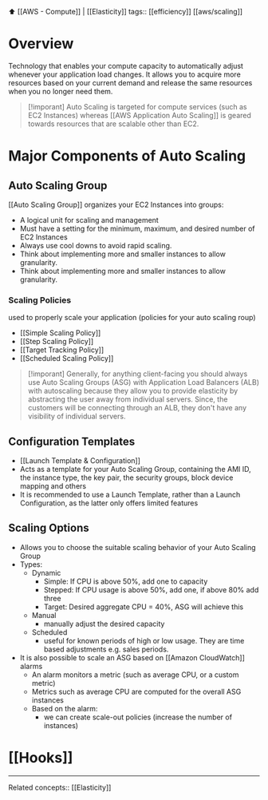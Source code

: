 ⬆️ [[AWS - Compute]] | [[Elasticity]]
tags:: [[efficiency]]  [[aws/scaling]] 

# Overview
Technology that enables your compute capacity to automatically adjust whenever your application load changes. It allows you to acquire more resources based on your current demand and release the same resources when you no longer need them. 

>[!imporant]
>Auto Scaling is targeted for compute services (such as EC2 Instances) whereas [[AWS Application Auto Scaling]] is geared towards resources that are scalable other than EC2.

# Major Components of Auto Scaling

## Auto Scaling Group
[[Auto Scaling Group]] organizes your EC2 Instances into groups:
- A logical unit for scaling and management
- Must have a setting for the minimum, maximum, and desired number of EC2 Instances
- Always use cool downs to avoid rapid scaling.
- Think about implementing more and smaller instances to allow granularity.
- Think about implementing more and smaller instances to allow granularity.

### Scaling Policies
used to properly scale your application (policies for your auto scaling roup)

- [[Simple Scaling Policy]]
- [[Step Scaling Policy]]
- [[Target Tracking Policy]]
- [[Scheduled Scaling Policy]]

>[!imporant]
>Generally, for anything client-facing you should always use Auto Scaling Groups (ASG) with Application Load Balancers (ALB) with autoscaling because they allow you to provide elasticity by abstracting the user away from individual servers. Since, the customers will be connecting through an ALB, they don't have any visibility of individual servers.


## Configuration Templates
- [[Launch Template & Configuration]]
- Acts as a template for your Auto Scaling Group, containing the AMI ID, the instance type, the key pair, the security groups, block device mapping and others
- It is recommended to use a Launch Template, rather than a Launch Configuration, as the latter only offers limited features

## Scaling Options
- Allows you to choose the suitable scaling behavior of your Auto Scaling Group
- Types:
	- Dynamic
		- Simple: If CPU is above 50%, add one to capacity
		- Stepped: If CPU usage is above 50%, add one, if above 80% add three 
		- Target: Desired aggregate CPU = 40%, ASG will achieve this
	- Manual
		- manually adjust the desired capacity
	- Scheduled
		- useful for known periods of high or low usage. They are time based adjustments e.g. sales periods.
- It is also possible to scale an ASG based on [[Amazon CloudWatch]] alarms
	- An alarm monitors a metric (such as average CPU, or a custom metric)
	- Metrics such as average CPU are computed for the overall ASG instances
	- Based on the alarm:
		- we can create scale-out policies (increase the number of instances)



# [[Hooks]]

___
Related concepts:: [[Elasticity]]



